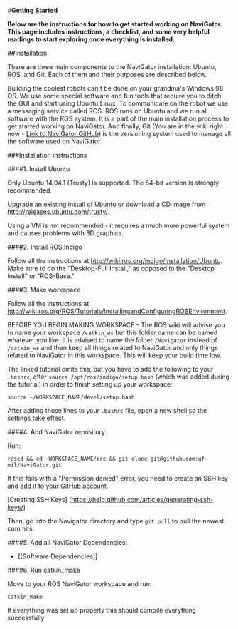 #**Getting Started**

**Below are the instructions for how to get started working on NaviGator. This page includes instructions, a checklist, and some very helpful readings to start exploring once everything is installed.** 

##Installation

There are three main components to the NaviGator installation: Ubuntu, ROS, and Git. Each of them and their purposes are described below. 

Building the coolest robots can't be done on your grandma's Windows 98 OS. We use some special software and fun tools that require you to ditch the GUI and start using Ubuntu Linux. To communicate on the robot we use a messaging service called ROS. ROS runs on Ubuntu and we run all software with the ROS system. It is a part of the main installation process to get started working on NaviGator. And finally, Git (You are in the wiki right now - [Link to NaviGator GitHub](https://github.com/uf-mil/Navigator)) is the versioning system used to manage all the software used on NaviGator. 



###Installation instructions

####1. Install Ubuntu


Only Ubuntu 14.04.1 (Trusty) is supported.
The 64-bit version is strongly recommended.

Upgrade an existing install of Ubuntu or download a CD image from 
http://releases.ubuntu.com/trusty/.

Using a VM is not recommended - it requires a much more powerful system 
and causes problems with 3D graphics.

####2. Install ROS Indigo

Follow all the instructions at 
http://wiki.ros.org/indigo/Installation/Ubuntu. Make sure to do the 
"Desktop-Full Install," as opposed to the "Desktop Install" or 
"ROS-Base."

####3. Make workspace

Follow all the instructions at 
http://wiki.ros.org/ROS/Tutorials/InstallingandConfiguringROSEnvironment.

BEFORE YOU BEGIN MAKING WORKSPACE - The ROS wiki will advise you to name your 
workspace `/catkin_ws` but this folder name can be named whatever you like. It
is advised to name the folder `/Navigator` instead of `/catkin_ws` and then keep 
all things related to NaviGator and only things related to NaviGator in this
workspace. This will keep your build time low. 

The linked tutorial omits this, but you have to add the following to your
`.bashrc`, after `source /opt/ros/indigo/setup.bash` (which was added during
the tutorial) in order to finish setting up your workspace:

    source ~/WORKSPACE_NAME/devel/setup.bash

After adding those lines to your `.bashrc` file, open a new shell so the
settings take effect.

####4. Add NaviGator repository

Run:

    roscd && cd ~WORKSPACE_NAME/src && git clone git@github.com:uf-mil/NaviGator.git

If this fails with a "Permission denied" error, you need to create an SSH key and
add it to your GitHub account.

[Creating SSH Keys] (https://help.github.com/articles/generating-ssh-keys/)

Then, go into the Navigator directory and type `git pull` to pull the newest commits.

####5. Add all NaviGator Dependencies:

* [[Software Dependencies]]

####6. Run catkin_make

Move to your ROS NaviGator workspace and run: 

    catkin_make

If everything was set up properly this should compile everything successfully



  
